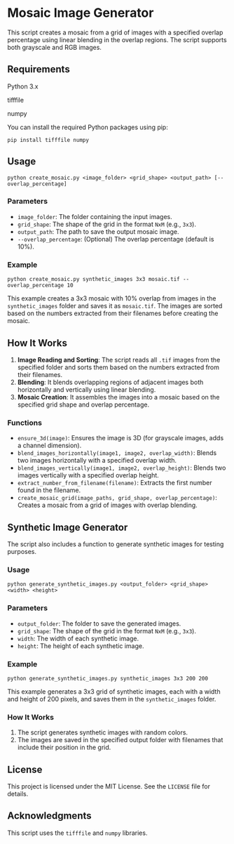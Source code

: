 <h1>Mosaic Image Generator</h1>
<p>This script creates a mosaic from a grid of images with a specified overlap percentage using linear blending in the overlap regions. The script supports both grayscale and RGB images.</p>

<h2>Requirements</h2>
<p>Python 3.x</p>
<p>tifffile</p>
<p>numpy</p>
<p>You can install the required Python packages using pip:</p>
<pre><code>pip install tifffile numpy</code></pre>

<h2>Usage</h2>
<pre><code>python create_mosaic.py &lt;image_folder&gt; &lt;grid_shape&gt; &lt;output_path&gt; [--overlap_percentage]</code></pre>

<h3>Parameters</h3>
<ul>
    <li><code>image_folder</code>: The folder containing the input images.</li>
    <li><code>grid_shape</code>: The shape of the grid in the format <code>NxM</code> (e.g., <code>3x3</code>).</li>
    <li><code>output_path</code>: The path to save the output mosaic image.</li>
    <li><code>--overlap_percentage</code>: (Optional) The overlap percentage (default is 10%).</li>
</ul>

<h3>Example</h3>
<pre><code>python create_mosaic.py synthetic_images 3x3 mosaic.tif --overlap_percentage 10</code></pre>
<p>This example creates a 3x3 mosaic with 10% overlap from images in the <code>synthetic_images</code> folder and saves it as <code>mosaic.tif</code>. The images are sorted based on the numbers extracted from their filenames before creating the mosaic.</p>

<h2>How It Works</h2>
<ol>
    <li><strong>Image Reading and Sorting</strong>: The script reads all <code>.tif</code> images from the specified folder and sorts them based on the numbers extracted from their filenames.</li>
    <li><strong>Blending</strong>: It blends overlapping regions of adjacent images both horizontally and vertically using linear blending.</li>
    <li><strong>Mosaic Creation</strong>: It assembles the images into a mosaic based on the specified grid shape and overlap percentage.</li>
</ol>

<h3>Functions</h3>
<ul>
    <li><code>ensure_3d(image)</code>: Ensures the image is 3D (for grayscale images, adds a channel dimension).</li>
    <li><code>blend_images_horizontally(image1, image2, overlap_width)</code>: Blends two images horizontally with a specified overlap width.</li>
    <li><code>blend_images_vertically(image1, image2, overlap_height)</code>: Blends two images vertically with a specified overlap height.</li>
    <li><code>extract_number_from_filename(filename)</code>: Extracts the first number found in the filename.</li>
    <li><code>create_mosaic_grid(image_paths, grid_shape, overlap_percentage)</code>: Creates a mosaic from a grid of images with overlap blending.</li>
</ul>

<h2>Synthetic Image Generator</h2>
<p>The script also includes a function to generate synthetic images for testing purposes.</p>

<h3>Usage</h3>
<pre><code>python generate_synthetic_images.py &lt;output_folder&gt; &lt;grid_shape&gt; &lt;width&gt; &lt;height&gt;</code></pre>

<h3>Parameters</h3>
<ul>
    <li><code>output_folder</code>: The folder to save the generated images.</li>
    <li><code>grid_shape</code>: The shape of the grid in the format <code>NxM</code> (e.g., <code>3x3</code>).</li>
    <li><code>width</code>: The width of each synthetic image.</li>
    <li><code>height</code>: The height of each synthetic image.</li>
</ul>

<h3>Example</h3>
<pre><code>python generate_synthetic_images.py synthetic_images 3x3 200 200</code></pre>
<p>This example generates a 3x3 grid of synthetic images, each with a width and height of 200 pixels, and saves them in the <code>synthetic_images</code> folder.</p>

<h3>How It Works</h3>
<ol>
    <li>The script generates synthetic images with random colors.</li>
    <li>The images are saved in the specified output folder with filenames that include their position in the grid.</li>
</ol>

<h2>License</h2>
<p>This project is licensed under the MIT License. See the <code>LICENSE</code> file for details.</p>

<h2>Acknowledgments</h2>
<p>This script uses the <code>tifffile</code> and <code>numpy</code> libraries.</p>
